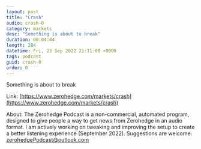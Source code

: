 ```yaml
---
layout: post
title: "Crash"
audio: crash-0
category: markets
desc: "Something is about to break"
duration: 00:04:44
length: 284
datetime: Fri, 23 Sep 2022 21:11:00 +0000
tags: podcast
guid: crash-0
order: 0
---
```

Something is about to break

Link: [https://www.zerohedge.com/markets/crash](https://www.zerohedge.com/markets/crash)

About: The Zerohedge Podcast is a non-commercial, automated program, designed to give people a way to get news from Zerohedge in an audio format.  I am actively working on tweaking and improving the setup to create a better listening experience (September 2022).  Suggestions are welcome: [zerohedgePodcast@outlook.com](mailto:zerohedgePodcast@outlook.com)